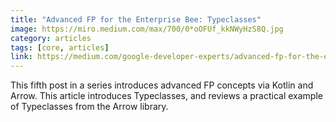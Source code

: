 ```yaml
---
title: "Advanced FP for the Enterprise Bee: Typeclasses"
image: https://miro.medium.com/max/700/0*oOFUf_kkNWyHzS8Q.jpg
category: articles
tags: [core, articles]
link: https://medium.com/google-developer-experts/advanced-fp-for-the-enterprise-bee-typeclasses-2addc232ae23
---
```


This fifth post in a series introduces advanced FP concepts via Kotlin and Arrow. This article introduces Typeclasses, and reviews a practical example of Typeclasses from the Arrow library.
